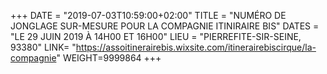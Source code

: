 +++
DATE = "2019-07-03T10:59:00+02:00"
TITLE = "NUMÉRO DE JONGLAGE SUR-MESURE POUR LA COMPAGNIE ITINIRAIRE BIS"
DATES = "LE 29 JUIN 2019 À 14H00 ET 16H00"
LIEU = "PIERREFITE-SIR-SEINE, 93380"
LINK= "https://assoitinerairebis.wixsite.com/itinerairebiscirque/la-compagnie"
WEIGHT=9999864
+++

